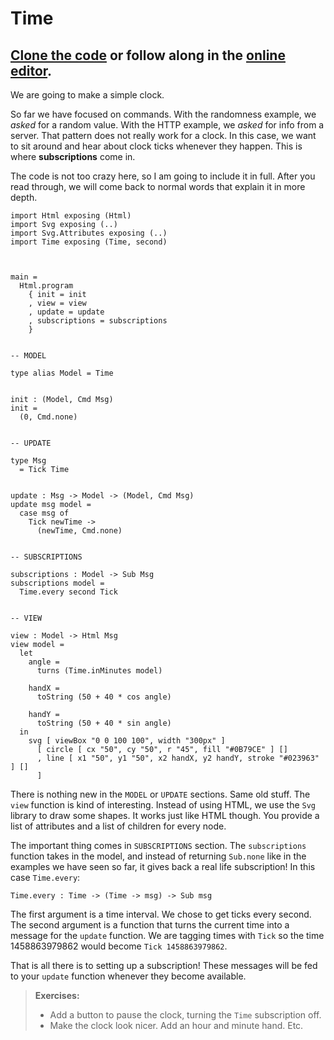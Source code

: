 # Time

## [Clone the code](https://github.com/evancz/elm-architecture-tutorial/) or follow along in the [online editor](http://elm-lang.org/examples/time).

We are going to make a simple clock.

So far we have focused on commands. With the randomness example, we _asked_ for a random value. With the HTTP example, we _asked_ for info from a server. That pattern does not really work for a clock. In this case, we want to sit around and hear about clock ticks whenever they happen. This is where **subscriptions** come in.

The code is not too crazy here, so I am going to include it in full. After you read through, we will come back to normal words that explain it in more depth.

```text
import Html exposing (Html)
import Svg exposing (..)
import Svg.Attributes exposing (..)
import Time exposing (Time, second)



main =
  Html.program
    { init = init
    , view = view
    , update = update
    , subscriptions = subscriptions
    }


-- MODEL

type alias Model = Time


init : (Model, Cmd Msg)
init =
  (0, Cmd.none)


-- UPDATE

type Msg
  = Tick Time


update : Msg -> Model -> (Model, Cmd Msg)
update msg model =
  case msg of
    Tick newTime ->
      (newTime, Cmd.none)


-- SUBSCRIPTIONS

subscriptions : Model -> Sub Msg
subscriptions model =
  Time.every second Tick


-- VIEW

view : Model -> Html Msg
view model =
  let
    angle =
      turns (Time.inMinutes model)

    handX =
      toString (50 + 40 * cos angle)

    handY =
      toString (50 + 40 * sin angle)
  in
    svg [ viewBox "0 0 100 100", width "300px" ]
      [ circle [ cx "50", cy "50", r "45", fill "#0B79CE" ] []
      , line [ x1 "50", y1 "50", x2 handX, y2 handY, stroke "#023963" ] []
      ]
```

There is nothing new in the `MODEL` or `UPDATE` sections. Same old stuff. The `view` function is kind of interesting. Instead of using HTML, we use the `Svg` library to draw some shapes. It works just like HTML though. You provide a list of attributes and a list of children for every node.

The important thing comes in `SUBSCRIPTIONS` section. The `subscriptions` function takes in the model, and instead of returning `Sub.none` like in the examples we have seen so far, it gives back a real life subscription! In this case `Time.every`:

```text
Time.every : Time -> (Time -> msg) -> Sub msg
```

The first argument is a time interval. We chose to get ticks every second. The second argument is a function that turns the current time into a message for the `update` function. We are tagging times with `Tick` so the time 1458863979862 would become `Tick 1458863979862`.

That is all there is to setting up a subscription! These messages will be fed to your `update` function whenever they become available.

> **Exercises:**
>
> * Add a button to pause the clock, turning the `Time` subscription off.
> * Make the clock look nicer. Add an hour and minute hand. Etc.

